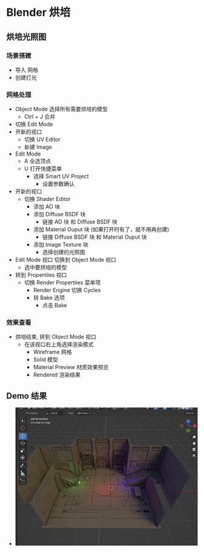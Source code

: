 # Blender 烘培

## 烘培光照图

### 场景搭建

* 导入 网格
* 创建灯光

### 网格处理

* Object Mode 选择所有需要烘培的模型
  * Ctrl + J 合并
* 切换 Edit Mode
* 开新的视口
  * 切换 UV Editor
  * 新建 Image
* Edit Mode
  * A 全选顶点
  * U 打开快捷菜单
    * 选择 Smart UV Project
      * 设置参数确认
* 开新的视口
  * 切换 Shader Editor
    * 添加 AO 块
    * 添加 Diffuse BSDF 块
      * 链接 AO 块 和 Diffuse BSDF 块
    * 添加 Material Ouput 块 (如果打开时有了，就不用再创建)
      * 链接 Diffuse BSDF 块 和 Material Ouput 块
    * 添加 Image Texture 块
      * 选择创建的光照图
* Edit Mode 视口 切换到 Object Mode 视口
  * 选中要烘培的模型
* 转到 Propertiies 视口
  * 切换 Render Propertiies 菜单项
    * Render Engine 切换 Cycles
    * 转 Bake 选项
      * 点击 Bake

### 效果查看

* 烘培结束, 转到 Object Mode 视口
  * 在该视口右上角选择渲染模式
    * Wireframe 网格
    * Solid 模型
    * Material Preview 材质效果预览
    * Rendered 渲染结果

## Demo 结果

* <img src="./blender_bake01.png" />